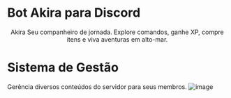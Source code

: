 # Bot Akira para Discord
<p align="center">
  Akira Seu companheiro de jornada.
  Explore comandos, ganhe XP, compre itens e viva aventuras em alto-mar.
</p>

# Sistema de Gestão
Gerência diversos conteúdos do servidor para seus membros.
![image](https://github.com/user-attachments/assets/e512573a-24d5-4c8f-ba92-46b66d6c3b5c)
